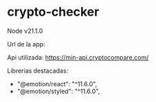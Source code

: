 # crypto-checker

Node v21.1.0

Url de la app: 

Api utilizada: https://min-api.cryptocompare.com/

Librerias destacadas: 
- "@emotion/react": "^11.6.0",
- "@emotion/styled": "^11.6.0",